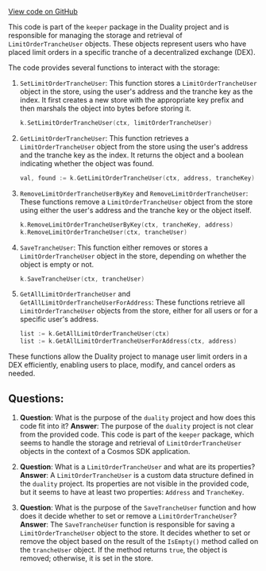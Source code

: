 [View code on GitHub](https://github.com/duality-labs/duality/keeper/limit_order_tranche_user.go)

This code is part of the `keeper` package in the Duality project and is responsible for managing the storage and retrieval of `LimitOrderTrancheUser` objects. These objects represent users who have placed limit orders in a specific tranche of a decentralized exchange (DEX).

The code provides several functions to interact with the storage:

1. `SetLimitOrderTrancheUser`: This function stores a `LimitOrderTrancheUser` object in the store, using the user's address and the tranche key as the index. It first creates a new store with the appropriate key prefix and then marshals the object into bytes before storing it.

   ```go
   k.SetLimitOrderTrancheUser(ctx, limitOrderTrancheUser)
   ```

2. `GetLimitOrderTrancheUser`: This function retrieves a `LimitOrderTrancheUser` object from the store using the user's address and the tranche key as the index. It returns the object and a boolean indicating whether the object was found.

   ```go
   val, found := k.GetLimitOrderTrancheUser(ctx, address, trancheKey)
   ```

3. `RemoveLimitOrderTrancheUserByKey` and `RemoveLimitOrderTrancheUser`: These functions remove a `LimitOrderTrancheUser` object from the store using either the user's address and the tranche key or the object itself.

   ```go
   k.RemoveLimitOrderTrancheUserByKey(ctx, trancheKey, address)
   k.RemoveLimitOrderTrancheUser(ctx, trancheUser)
   ```

4. `SaveTrancheUser`: This function either removes or stores a `LimitOrderTrancheUser` object in the store, depending on whether the object is empty or not.

   ```go
   k.SaveTrancheUser(ctx, trancheUser)
   ```

5. `GetAllLimitOrderTrancheUser` and `GetAllLimitOrderTrancheUserForAddress`: These functions retrieve all `LimitOrderTrancheUser` objects from the store, either for all users or for a specific user's address.

   ```go
   list := k.GetAllLimitOrderTrancheUser(ctx)
   list := k.GetAllLimitOrderTrancheUserForAddress(ctx, address)
   ```

These functions allow the Duality project to manage user limit orders in a DEX efficiently, enabling users to place, modify, and cancel orders as needed.
## Questions: 
 1. **Question**: What is the purpose of the `duality` project and how does this code fit into it?
   **Answer**: The purpose of the `duality` project is not clear from the provided code. This code is part of the `keeper` package, which seems to handle the storage and retrieval of `LimitOrderTrancheUser` objects in the context of a Cosmos SDK application.

2. **Question**: What is a `LimitOrderTrancheUser` and what are its properties?
   **Answer**: A `LimitOrderTrancheUser` is a custom data structure defined in the `duality` project. Its properties are not visible in the provided code, but it seems to have at least two properties: `Address` and `TrancheKey`.

3. **Question**: What is the purpose of the `SaveTrancheUser` function and how does it decide whether to set or remove a `LimitOrderTrancheUser`?
   **Answer**: The `SaveTrancheUser` function is responsible for saving a `LimitOrderTrancheUser` object to the store. It decides whether to set or remove the object based on the result of the `IsEmpty()` method called on the `trancheUser` object. If the method returns `true`, the object is removed; otherwise, it is set in the store.